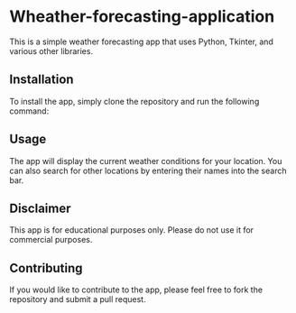 # Wheather-forecasting-application

This is a simple weather forecasting app that uses Python, Tkinter, and various other libraries.

## Installation

To install the app, simply clone the repository and run the following command:

## Usage

The app will display the current weather conditions for your location. You can also search for other locations by entering their names into the search bar.

## Disclaimer

This app is for educational purposes only. Please do not use it for commercial purposes.

## Contributing

If you would like to contribute to the app, please feel free to fork the repository and submit a pull request.

